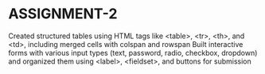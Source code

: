 # ASSIGNMENT-2
Created structured tables using HTML tags like &lt;table>, &lt;tr>, &lt;th>, and &lt;td>, including merged cells with colspan and rowspan  Built interactive forms with various input types (text, password, radio, checkbox, dropdown) and organized them using &lt;label>, &lt;fieldset>, and buttons for submission
